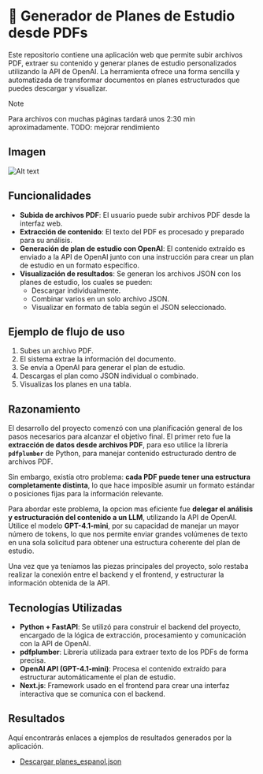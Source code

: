 # 📘 Generador de Planes de Estudio desde PDFs

Este repositorio contiene una aplicación web que permite subir archivos PDF, extraer su contenido y generar planes de estudio personalizados utilizando la API de OpenAI. La herramienta ofrece una forma sencilla y automatizada de transformar documentos en planes estructurados que puedes descargar y visualizar.

> [!NOTE]
> Para archivos con muchas páginas tardará unos 2:30 min aproximadamente.
> TODO: mejorar rendimiento

## Imagen

![Alt text](https://i.imgur.com/vVxn1Qc.png)

## Funcionalidades

- **Subida de archivos PDF**: El usuario puede subir archivos PDF desde la interfaz web.
- **Extracción de contenido**: El texto del PDF es procesado y preparado para su análisis.
- **Generación de plan de estudio con OpenAI**: El contenido extraído es enviado a la API de OpenAI junto con una instrucción para crear un plan de estudio en un formato específico.
- **Visualización de resultados**: Se generan los archivos JSON con los planes de estudio, los cuales se pueden:
  - Descargar individualmente.
  - Combinar varios en un solo archivo JSON.
  - Visualizar en formato de tabla según el JSON seleccionado.

## Ejemplo de flujo de uso

1. Subes un archivo PDF.
2. El sistema extrae la información del documento.
3. Se envía a OpenAI para generar el plan de estudio.
4. Descargas el plan como JSON individual o combinado.
5. Visualizas los planes en una tabla.

## Razonamiento

El desarrollo del proyecto comenzó con una planificación general de los pasos necesarios para alcanzar el objetivo final. El primer reto fue la **extracción de datos desde archivos PDF**, para eso utilice la librería **`pdfplumber`** de Python, para manejar contenido estructurado dentro de archivos PDF.

Sin embargo, existía otro problema: **cada PDF puede tener una estructura completamente distinta**, lo que hace imposible asumir un formato estándar o posiciones fijas para la información relevante.

Para abordar este problema, la opcion mas eficiente fue **delegar el análisis y estructuración del contenido a un LLM**, utilizando la API de OpenAI. Utilice el modelo **GPT-4.1-mini**, por su capacidad de manejar un mayor número de tokens, lo que nos permite enviar grandes volúmenes de texto en una sola solicitud para obtener una estructura coherente del plan de estudio.

Una vez que ya teníamos las piezas principales del proyecto, solo restaba realizar la conexión entre el backend y el frontend, y estructurar la información obtenida de la API.

## Tecnologías Utilizadas

- **Python + FastAPI**: Se utilizó para construir el backend del proyecto, encargado de la lógica de extracción, procesamiento y comunicación con la API de OpenAI.
- **pdfplumber**: Librería utilizada para extraer texto de los PDFs de forma precisa.
- **OpenAI API (GPT-4.1-mini)**: Procesa el contenido extraído para estructurar automáticamente el plan de estudio.
- **Next.js**: Framework usado en el frontend para crear una interfaz interactiva que se comunica con el backend.

## Resultados

Aquí encontrarás enlaces a ejemplos de resultados generados por la aplicación.

- [Descargar planes_espanol.json](https://drive.google.com/file/d/1qdWSe-YOQFrfTLqevPudFhbKqNjGW1cq/view?usp=sharing)


